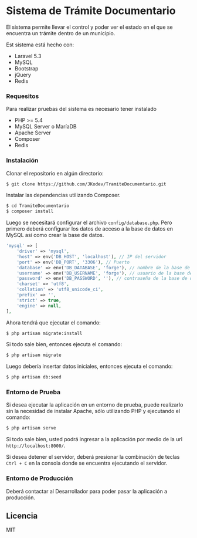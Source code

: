 # Sistema de Trámite Documentario

El sistema permite llevar el control y poder ver el estado en el que se encuentra un trámite dentro de un municipio.

Est sistema está hecho con:
  - Laravel 5.3
  - MySQL
  - Bootstrap
  - jQuery
  - Redis

### Requesitos

Para realizar pruebas del sistema es necesario tener instalado

* PHP >= 5.4
* MySQL Server o MaríaDB
* Apache Server
* Composer
* Redis

### Instalación

Clonar el repositorio en algún directorio:
```sh
$ git clone https://github.com/JKodev/TramiteDocumentario.git
```
Instalar las dependencias utilizando Composer.

```sh
$ cd TramiteDocumentario
$ composer install
```

Luego se necesitará configurar el archivo `config/database.php`. Pero primero deberá configurar los datos de acceso a la base de datos en MySQL así como crear la base de datos.

```php
'mysql' => [
    'driver' => 'mysql',
    'host' => env('DB_HOST', 'localhost'), // IP del servidor
    'port' => env('DB_PORT', '3306'), // Puerto
    'database' => env('DB_DATABASE', 'forge'), // nombre de la base de datos
    'username' => env('DB_USERNAME', 'forge'), // usuario de la base de datos
    'password' => env('DB_PASSWORD', ''), // contraseña de la base de datos
    'charset' => 'utf8',
    'collation' => 'utf8_unicode_ci',
    'prefix' => '',
    'strict' => true,
    'engine' => null,
],
```
Ahora tendrá que ejecutar el comando:
```sh
$ php artisan migrate:install
```
Si todo sale bien, entonces ejecuta el comando:
```sh
$ php artisan migrate
```
Luego debería insertar datos iniciales, entonces ejecuta el comando:
```sh
$ php artisan db:seed
```

### Entorno de Prueba
Si desea ejecutar la aplicación en un entorno de prueba, puede realizarlo sin la necesidad de instalar Apache, sólo utilizando PHP y ejecutando el comando:
```sh
$ php artisan serve
```
Si todo sale bien, usted podrá ingresar a la aplicación por medio de la url `http://localhost:8000/`.

Si desea detener el servidor, deberá presionar la combinación de teclas `Ctrl + C` en la consola donde se encuentra ejecutando el servidor.

### Entorno de Producción
Deberá contactar al Desarrollador para poder pasar la aplicación a producción.

Licencia
----

MIT

